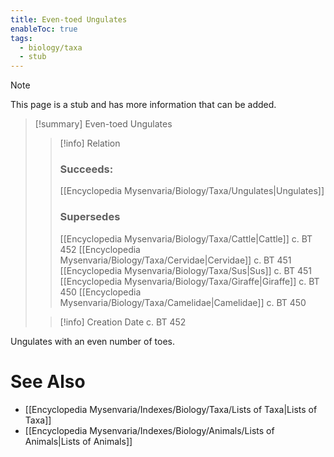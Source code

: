 ```yaml
---
title: Even-toed Ungulates
enableToc: true
tags:
  - biology/taxa
  - stub
---
```


> [!note]
> This page is a stub and has more information that can be added.

> [!summary] Even-toed Ungulates
> > [!info] Relation
> > ### Succeeds:
> > [[Encyclopedia Mysenvaria/Biology/Taxa/Ungulates|Ungulates]]
> > ### Supersedes 
> > [[Encyclopedia Mysenvaria/Biology/Taxa/Cattle|Cattle]] c. BT 452
> > [[Encyclopedia Mysenvaria/Biology/Taxa/Cervidae|Cervidae]] c. BT 451
> > [[Encyclopedia Mysenvaria/Biology/Taxa/Sus|Sus]] c. BT 451
> > [[Encyclopedia Mysenvaria/Biology/Taxa/Giraffe|Giraffe]] c. BT 450
> > [[Encyclopedia Mysenvaria/Biology/Taxa/Camelidae|Camelidae]] c. BT 450
>
> > [!info] Creation Date
> > c. BT 452

Ungulates with an even number of toes.

# See Also
- [[Encyclopedia Mysenvaria/Indexes/Biology/Taxa/Lists of Taxa|Lists of Taxa]]
- [[Encyclopedia Mysenvaria/Indexes/Biology/Animals/Lists of Animals|Lists of Animals]]
